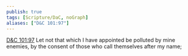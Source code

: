```yaml
---
publish: true
tags: [Scripture/DaC, noGraph]
aliases: ["D&C 101:97"]
---
```

[D&C 101:97](https://churchofjesuschrist.org/study/scriptures/dc-testament/dc/101?lang=eng&id=p97#p97) Let not that which I have appointed be polluted by mine enemies, by the consent of those who call themselves after my name;
